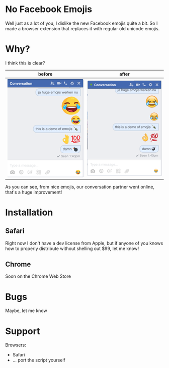 # No Facebook Emojis

Well just as a lot of you, I dislike the new Facebook emojis quite a bit. So I made a browser extension that replaces it with regular old unicode emojis.

# Why?

I think this is clear?

before|after
---|---
![before](img/before.png) | ![after](img/after.png)

As you can see, from nice emojis, our conversation partner went online, that's a huge improvement!

# Installation

## Safari

Right now I don't have a dev license from Apple, but if anyone of you knows how to properly distribute without shelling out $99, let me know!

## Chrome

Soon on the Chrome Web Store

# Bugs

Maybe, let me know

# Support

Browsers:

* Safari
* ... port the script yourself
